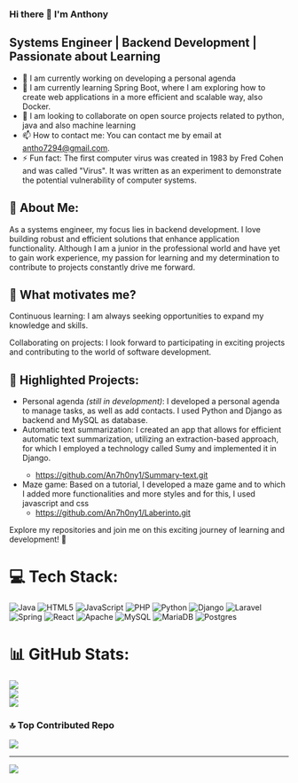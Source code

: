 ### Hi there 👋 I'm Anthony
## Systems Engineer | Backend Development | Passionate about Learning
<!--
**An7h0ny1/An7h0ny1** is a ✨ _special_ ✨ repository because its `README.md` (this file) appears on your GitHub profile.

Here are some ideas to get you started:
-->
- 🔭 I am currently working on developing a personal agenda
- 🌱 I am currently learning Spring Boot, where I am exploring how to create web applications in a more efficient and scalable way, also Docker.
- 👯 I am looking to collaborate on open source projects related to python, java and also machine learning
- 📫 How to contact me: You can contact me by email at antho7294@gmail.com.
- ⚡ Fun fact: The first computer virus was created in 1983 by Fred Cohen and was called "Virus". It was written as an experiment to demonstrate the potential vulnerability of computer systems.


## 💼 About Me:
As a systems engineer, my focus lies in backend development. I love building robust and efficient solutions that enhance application functionality. Although I am a junior in the professional world and have yet to gain work experience, my passion for learning and my determination to contribute to projects constantly drive me forward.

## 🚀 What motivates me?
Continuous learning: I am always seeking opportunities to expand my knowledge and skills.

Collaborating on projects: I look forward to participating in exciting projects and contributing to the world of software development.

## 🌟 Highlighted Projects:
<ul>
  <li>Personal agenda <em>(still in development)</em>: I developed a personal agenda to manage tasks, as well as add contacts. I used Python and Django as backend and MySQL as database.</il>
  
  <li>Automatic text summarization: I created an app that allows for efficient automatic text summarization, utilizing an extraction-based approach, for which I employed a technology called Sumy and implemented it in Django.</li>
  
  - https://github.com/An7h0ny1/Summary-text.git
  
 <li> Maze game: Based on a tutorial, I developed a maze game and to which I added more functionalities and more styles and for this, I used javascript and css </il>
 
  - https://github.com/An7h0ny1/Laberinto.git
</ul>
Explore my repositories and join me on this exciting journey of learning and development! 🚀



# 💻 Tech Stack:
![Java](https://img.shields.io/badge/java-%23ED8B00.svg?style=plastic&logo=openjdk&logoColor=white) ![HTML5](https://img.shields.io/badge/html5-%23E34F26.svg?style=plastic&logo=html5&logoColor=white) ![JavaScript](https://img.shields.io/badge/javascript-%23323330.svg?style=plastic&logo=javascript&logoColor=%23F7DF1E) ![PHP](https://img.shields.io/badge/php-%23777BB4.svg?style=plastic&logo=php&logoColor=white) ![Python](https://img.shields.io/badge/python-3670A0?style=plastic&logo=python&logoColor=ffdd54) ![Django](https://img.shields.io/badge/django-%23092E20.svg?style=plastic&logo=django&logoColor=white) ![Laravel](https://img.shields.io/badge/laravel-%23FF2D20.svg?style=plastic&logo=laravel&logoColor=white) ![Spring](https://img.shields.io/badge/spring-%236DB33F.svg?style=plastic&logo=spring&logoColor=white) ![React](https://img.shields.io/badge/react-%2320232a.svg?style=plastic&logo=react&logoColor=%2361DAFB) ![Apache](https://img.shields.io/badge/apache-%23D42029.svg?style=plastic&logo=apache&logoColor=white) ![MySQL](https://img.shields.io/badge/mysql-%2300000f.svg?style=plastic&logo=mysql&logoColor=white) ![MariaDB](https://img.shields.io/badge/MariaDB-003545?style=plastic&logo=mariadb&logoColor=white) ![Postgres](https://img.shields.io/badge/postgres-%23316192.svg?style=plastic&logo=postgresql&logoColor=white)
# 📊 GitHub Stats:
![](https://github-readme-stats.vercel.app/api?username=An7h0ny1&theme=dark&hide_border=false&include_all_commits=true&count_private=false)<br/>
![](https://github-readme-streak-stats.herokuapp.com/?user=An7h0ny1&theme=dark&hide_border=false)<br/>
![](https://github-readme-stats.vercel.app/api/top-langs/?username=An7h0ny1&theme=dark&hide_border=false&include_all_commits=true&count_private=false&layout=compact)

### 🔝 Top Contributed Repo
![](https://github-contributor-stats.vercel.app/api?username=An7h0ny1&limit=5&theme=dark&combine_all_yearly_contributions=true)

---
[![](https://visitcount.itsvg.in/api?id=An7h0ny1&icon=0&color=3)](https://visitcount.itsvg.in)

<!-- Proudly created with GPRM ( https://gprm.itsvg.in ) -->

